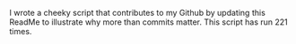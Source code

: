I wrote a cheeky script that contributes to my Github by updating this ReadMe to illustrate why more than commits matter. This script has run 221 times.